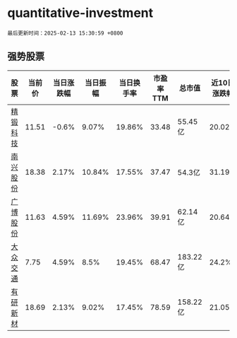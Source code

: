 # quantitative-investment

`最后更新时间：2025-02-13 15:30:59 +0800`

## 强势股票

|股票|当前价|当日涨跌幅|当日振幅|当日换手率|市盈率TTM|总市值|近10日涨跌幅|
|----|----|----|----|----|----|----|----|
|[精锻科技](https://xueqiu.com/S/SZ300258)|11.51|-0.6%|9.07%|19.86%|33.48|55.45亿|20.02%|
|[南兴股份](https://xueqiu.com/S/SZ002757)|18.38|2.17%|10.84%|17.55%|37.47|54.3亿|31.19%|
|[广博股份](https://xueqiu.com/S/SZ002103)|11.63|4.59%|11.69%|23.96%|39.91|62.14亿|20.64%|
|[大众交通](https://xueqiu.com/S/SH600611)|7.75|4.59%|8.5%|19.45%|68.47|183.22亿|24.2%|
|[有研新材](https://xueqiu.com/S/SH600206)|18.69|2.13%|9.02%|17.45%|78.59|158.22亿|21.05%|
